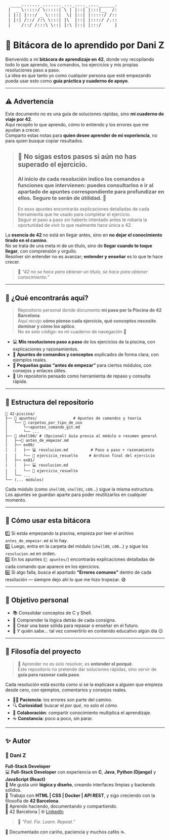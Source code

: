 <pre> 
  ____......._......._..._...._....______.
 |  _ \:::::/ \:::::| \ | |::| |:::|__  /:
 | |:| |:::/ _ \::::|  \| |::| |:::::/ /::
 | |:| /::/ /:\ \:::| |\  |::| |::::/ /.::
 |____/::/_/:::\_\::|_|:\_|::|_|:::/_____|
</pre>

# 📘 Bitácora de lo aprendido por Dani Z

Bienvenido a mi **bitácora de aprendizaje en 42**, donde voy recopilando todo lo que aprendo, los comandos, los ejercicios y mis propias resoluciones paso a paso.  
La idea es que tanto yo como cualquier persona que esté empezando pueda usar esto como **guía práctica y cuaderno de apoyo**.

---

## ⚠️ Advertencia

Este documento no es una guía de soluciones rápidas, sino **mi cuaderno de viaje por 42**.  
Aquí recopilo lo que aprendo, cómo lo entiendo y los errores que me ayudan a crecer.  
Comparto estas notas para **quien desee aprender de mi experiencia**, no para quien busque copiar resultados.

> ## 💬 **No sigas estos pasos si aún no has superado el ejercicio.**  
> ### Al inicio de cada resolución indico los comandos o funciones que intervienen: puedes consultarlos e ir al apartado de **apuntes** correspondiente para profundizar en ellos.  Seguro te serán de útilidad. 🧠
> En esos apuntes encontrarás explicaciones detalladas de cada herramienta que he usado para completar el ejercicio.  
> Seguir el paso a paso sin haberlo intentado antes te robaría la oportunidad de vivir lo que realmente hace única a 42.

La **esencia de 42** no está en llegar antes, sino en **no dejar el conocimiento tirado en el camino**.  
No se trata de una meta ni de un título, sino de **llegar cuando te toque llegar**, con comprensión y orgullo.  
Resolver sin entender no es avanzar; **entender y enseñar** es lo que te hace crecer.

> 🧩 *“42 no se hace para obtener un título, se hace para obtener conocimiento.”*

---


## 🧭 ¿Qué encontrarás aquí?

> Repositorio personal donde documento **mi paso por la Piscina de 42 Barcelona**.  
> Aquí recojo **cómo pienso cada ejercicio, qué conceptos necesito dominar y cómo los aplico**.  
> No es solo código: es mi cuaderno de navegación 🧭  


- 💻 **Mis resoluciones paso a paso** de los ejercicios de la piscina, con explicaciones y razonamientos.  
- 📘 **Apuntes de comandos y conceptos** explicados de forma clara, con ejemplos reales.  
- 🧩 **Pequeñas guías “antes de empezar”** para ciertos módulos, con consejos y enlaces útiles.  
- 🧠 Un repositorio pensado como herramienta de repaso y consulta rápida.

---

## 📁 Estructura del repositorio

```
📁 42-piscina/
├── 📘 apuntes/                # Apuntes de comandos y teoría
│   └── 📁 carpetas_por_tipo_de_uso
│       └──apuntes_comando_git.md
│       └── ...
├── 🐚 shell00/ # (Opcional) Guía previa al módulo o resumen general
│   ├──🧭 antes_de_empezar.md 
│   ├── ex00/
│   │   ├── 💻 resolucion.md          # Paso a paso + razonamiento
│   │   └── 📘 ejercicio_resuelto     # Archivo final del ejercicio
│   ├── ex01/
│   │   ├── 💻 resolucion.md
│   │   └── 📘 ejercicio_resuelto
│   └── ...
└── (... módulos)
```

Cada módulo (como `shell00`, `shell01`, `c00`...) sigue la misma estructura.  
Los apuntes se guardan aparte para poder reutilizarlos en cualquier momento.  

---

## 🧠 Cómo usar esta bitácora

1️⃣ Si estás empezando la piscina, empieza por leer el archivo `antes_de_empezar.md` si lo hay.  
2️⃣ Luego, entra en la carpeta del módulo (`shell00`, `c00`...) y sigue los `resolucion.md` en orden.  
3️⃣ En los apuntes (`📘 apuntes/`) encontrarás explicaciones detalladas de cada comando que aparece en los ejercicios.  
4️⃣ Si algo falla, busca el apartado **“Errores comunes”** dentro de cada resolución — siempre dejo ahí lo que me hizo tropezar. 😅

---

## 🚀 Objetivo personal

- 📚 Consolidar conceptos de C y Shell.  
- 🧩 Comprender la lógica detrás de cada consigna.  
- 🧠 Crear una base sólida para repasar o enseñar en el futuro.  
- 💬 Y quién sabe... tal vez convertirlo en contenido educativo algún día 😉  

---
## 💬 Filosofía del proyecto

> 🧩 Aprender no es solo resolver, es **entender el porqué**.  
> Este repositorio no pretende dar soluciones rápidas, sino servir de **guía para razonar cada paso**.

Cada resolución está escrita como si se la explicase a alguien que empieza desde cero, con ejemplos, comentarios y consejos reales.

- 🧘‍♂️ **Paciencia**: los errores son parte del camino.  
- 🔍 **Curiosidad**: buscar el *por qué*, no solo el *cómo*.  
- 💬 **Colaboración**: compartir conocimiento multiplica el aprendizaje.  
- ☕ **Constancia**: poco a poco, sin parar.
---

## ✨ Autor
### 🚀 Dani Z
**Full-Stack Developer**  
💻 **Full-Stack Developer** con experiencia en **C**, **Java**, **Python (Django)** y **JavaScript (React)**  
🎨 Me gusta unir **lógica y diseño**, creando interfaces limpias y backends sólidos.  
🚀 Trabajo con **HTML | CSS | Docker | API REST**, y sigo creciendo con la filosofía de **42 Barcelona**.  
🧠 Aprendo haciendo, documentando y compartiendo.  
📍 42 Barcelona | 🌐 [LinkedIn](https://www.linkedin.com/in/danielzafradelpino/)

> 🧠 *“Fail. Fix. Learn. Repeat.”*

📍 Documentado con cariño, paciencia y muchos cafés ☕.
